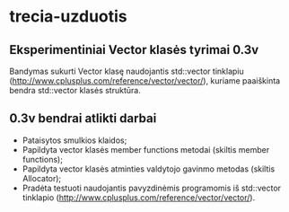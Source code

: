 # trecia-uzduotis

## Eksperimentiniai Vector klasės tyrimai 0.3v
Bandymas sukurti Vector klasę naudojantis std::vector tinklapiu (http://www.cplusplus.com/reference/vector/vector/), kuriame paaiškinta bendra std::vector klasės struktūra.

## 0.3v bendrai atlikti darbai
- Pataisytos smulkios klaidos;
- Papildyta vector klasės member functions metodai (skiltis member functions);
- Papildyta vector klasės atminties valdytojo gavinmo metodas (skiltis Allocator);
- Pradėta testuoti naudojantis pavyzdinėmis programomis iš std::vector tinklapio (http://www.cplusplus.com/reference/vector/vector/).
